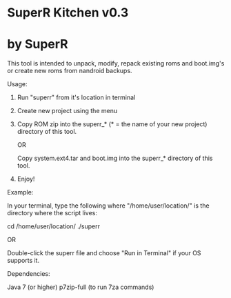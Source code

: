 # SuperR Kitchen v0.3
# by SuperR

This tool is intended to unpack, modify, repack existing roms and boot.img's or create new roms from nandroid backups.

Usage:

1. Run "superr" from it's location in terminal 

2. Create new project using the menu

3. Copy ROM zip into the superr_* (* = the name of your new project) directory of this tool.
   
   OR
   
   Copy system.ext4.tar and boot.img into the superr_* directory of this tool.

4. Enjoy!

Example:

In your terminal, type the following where "/home/user/location/" is the directory where the script lives:

cd /home/user/location/
./superr

OR

Double-click the superr file and choose "Run in Terminal" if your OS supports it.

Dependencies:

Java 7 (or higher)
p7zip-full (to run 7za commands)
